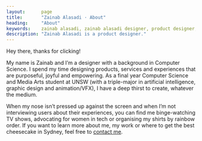 ```yaml
---
layout:      page
title:       "Zainab Alasadi · About"
heading:     "About"
keywords:    zainab alasadi, zainab alasadi designer, product designer, sydney, computer science, designer unsw, zainab, ux, design
description: "Zainab Alasadi is a product designer."
---
```


Hey there, thanks for clicking!

My name is Zainab and I’m a designer with a background in Computer Science. I spend my time designing products, services and experiences that are purposeful, joyful and empowering. As a final year Computer Science and Media Arts student at UNSW (with a triple-major in artificial intelligence, graphic design and animation/VFX), I have a deep thirst to create, whatever the medium.

When my nose isn’t pressed up against the screen and when I’m not interviewing users about their experiences, you can find me binge-watching TV shows, advocating for women in tech or organising my shirts by rainbow order. If you want to learn more about me, my work or where to get the best cheesecake in Sydney, feel free to [contact me](mailto:hello@zainabalasadi.com).
